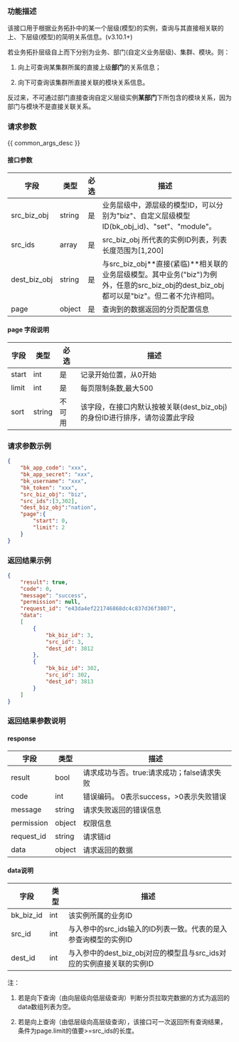### 功能描述

该接口用于根据业务拓扑中的某一个层级(模型)的实例，查询与其直接相关联的上、下层级(模型)的简明关系信息。(v3.10.1+)

若业务拓扑层级自上而下分别为业务、部门(自定义业务层级)、集群、模块。则：

1. 向上可查询某集群所属的直接上级**部门**的关系信息；

2. 向下可查询该集群所直接关联的模块关系信息。

反过来，不可通过部门直接查询自定义层级实例**某部门**下所包含的模块关系，因为部门与模块不是直接关联关系。

### 请求参数

{{ common_args_desc }}

#### 接口参数

| 字段           | 类型     | 必选 | 描述                                                                                             |
|--------------|--------|----|------------------------------------------------------------------------------------------------|
| src_biz_obj  | string | 是  | 业务层级中，源层级的模型ID，可以分别为"biz"、自定义层级模型ID(bk_obj_id)、"set"、"module"。                                 |
| src_ids      | array  | 是  | src_biz_obj 所代表的实例ID列表，列表长度范围为[1,200]                                                          |
| dest_biz_obj | string | 是  | 与src_biz_obj**直接(紧临)**相关联的业务层级模型。其中业务("biz")为例外，任意的src_biz_obj的dest_biz_obj都可以是"biz"。但二者不允许相同。 |
| page         | object | 是  | 查询到的数据返回的分页配置信息                                                                                |

#### page 字段说明

| 字段    | 类型     | 必选  | 描述                                            |
|-------|--------|-----|-----------------------------------------------|
| start | int    | 是   | 记录开始位置，从0开始                                   |
| limit | int    | 是   | 每页限制条数,最大500                                  |
| sort  | string | 不可用 | 该字段，在接口内默认按被关联(dest_biz_obj)的身份ID进行排序，请勿设置此字段 |

### 请求参数示例

```json
{
    "bk_app_code": "xxx",
    "bk_app_secret": "xxx",
    "bk_username": "xxx",
    "bk_token": "xxx",
    "src_biz_obj": "biz",
    "src_ids":[3,302],
    "dest_biz_obj":"nation",
    "page":{
        "start": 0,
        "limit": 2
    }
}
```

### 返回结果示例

```json
{
    "result": true,
    "code": 0,
    "message": "success",
    "permission": null,
    "request_id": "e43da4ef221746868dc4c837d36f3807",
    "data":
    [
        {
            "bk_biz_id": 3,
            "src_id": 3,
            "dest_id": 3812
        },
        {
            "bk_biz_id": 302,
            "src_id": 302,
            "dest_id": 3813
        }
    ]
}
```

### 返回结果参数说明

#### response

| 字段         | 类型     | 描述                         |
|------------|--------|----------------------------|
| result     | bool   | 请求成功与否。true:请求成功；false请求失败 |
| code       | int    | 错误编码。 0表示success，>0表示失败错误  |
| message    | string | 请求失败返回的错误信息                |
| permission | object | 权限信息                       |
| request_id | string | 请求链id                      |
| data       | object | 请求返回的数据                    |

#### data说明

| 字段        | 类型  | 描述                                            |
|-----------|-----|-----------------------------------------------|
| bk_biz_id | int | 该实例所属的业务ID                                    |
| src_id    | int | 与入参中的src_ids输入的ID列表一致。代表的是入参查询模型的实例ID         |
| dest_id   | int | 与入参中的dest_biz_obj对应的模型且与src_ids对应的实例直接关联的实例ID |

注：

1. 若是向下查询（由向层级向低层级查询）判断分页拉取完数据的方式为返回的data数组列表为空。

2. 若是向上查询（由低层级向高层级查询），该接口可一次返回所有查询结果，条件为page.limit的值要>=src_ids的长度。

